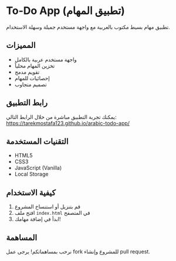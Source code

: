# To-Do App (تطبيق المهام)

تطبيق مهام بسيط مكتوب بالعربية مع واجهة مستخدم جميلة وسهلة الاستخدام.

## المميزات
- واجهة مستخدم عربية بالكامل
- تخزين المهام محلياً
- تقويم مدمج
- إحصائيات للمهام
- تصميم متجاوب

## رابط التطبيق
يمكنك تجربة التطبيق مباشرة من خلال الرابط التالي:
https://tarekmostafa123.github.io/arabic-todo-app/

## التقنيات المستخدمة
- HTML5
- CSS3
- JavaScript (Vanilla)
- Local Storage

## كيفية الاستخدام
1. قم بتنزيل أو استنساخ المشروع
2. افتح ملف `index.html` في المتصفح
3. ابدأ في إضافة مهامك!

## المساهمة
نرحب بمساهماتكم! يرجى عمل fork للمشروع وإنشاء pull request.
